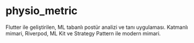 # physio_metric
Flutter ile geliştirilen, ML tabanlı postür analizi ve tanı uygulaması. Katmanlı mimari, Riverpod, ML Kit ve Strategy Pattern ile modern mimari.

